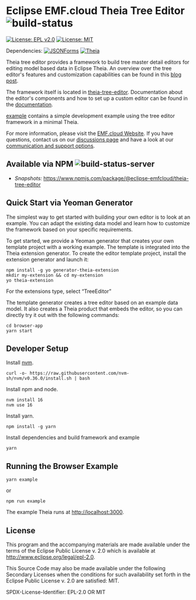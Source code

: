 # Eclipse EMF.cloud Theia Tree Editor ![build-status](https://img.shields.io/jenkins/build?jobUrl=https://ci.eclipse.org/emfcloud/job/eclipse-emfcloud/job/theia-tree-editor/job/master/)

[![License: EPL v2.0](https://img.shields.io/badge/License-EPL%20v2.0-yellow.svg)](https://www.eclipse.org/legal/epl-2.0/)
[![License: MIT](https://img.shields.io/badge/License-MIT-yellow.svg)](https://opensource.org/licenses/MIT)

Dependencies:
[<img src="https://img.shields.io/badge/dynamic/json?color=blue&url=https://raw.githubusercontent.com/eclipse-emfcloud/theia-tree-editor/master/theia-tree-editor/package.json&query=$.peerDependencies%5B%27%40jsonforms%2Fcore%27%5D&label=JSONForms&logo=JSONForms" alt="JSONForms"/>](https://github.com/eclipsesource/jsonforms)
[<img src="https://img.shields.io/badge/dynamic/json?color=blue&url=https://raw.githubusercontent.com/eclipse-emfcloud/theia-tree-editor/master/theia-tree-editor/package.json&query=$.peerDependencies%5B%27%40theia%2Fcore%27%5D&label=Theia&logo=Theia" alt="Theia"/>](https://github.com/eclipse-theia/theia)

Theia tree editor provides a framework to build tree master detail editors
for editing model based data in Eclipse Theia.
An overview over the tree editor's features and customization capabilities can be found in this [blog post](https://eclipsesource.com/blogs/2021/02/03/how-to-build-a-tree-editor-in-eclipse-theia/).

The framework itself is located in [theia-tree-editor](./theia-tree-editor).
Documentation about the editor's components and how to set up a custom editor
can be found in the [documentation](./theia-tree-editor/DOCUMENTATION.MD).

[example](./example) contains a simple development example using the tree editor framework in a minimal Theia.

For more information, please visit the [EMF.cloud Website](https://www.eclipse.org/emfcloud/).
If you have questions, contact us on our [discussions page](https://github.com/eclipse-emfcloud/emfcloud/discussions)
and have a look at our [communication and support options](https://www.eclipse.org/emfcloud/contact/).

## Available via NPM ![build-status-server](https://img.shields.io/jenkins/build?jobUrl=https://ci.eclipse.org/emfcloud/job/deploy-theia-tree-editor-npm/&label=publish)

- _Snapshots:_ https://www.npmjs.com/package/@eclipse-emfcloud/theia-tree-editor

## Quick Start via Yeoman Generator

The simplest way to get started with building your own editor is to look at an example.
You can adapt the existing data model and learn how to customize the framework based on your specific requirements.

To get started, we provide a Yeoman generator that creates your own template project with a working example.
The template is integrated into the Theia extension generator.
To create the editor template project, install the extension generator and launch it:

```
npm install -g yo generator-theia-extension
mkdir my-extension && cd my-extension
yo theia-extension
```

For the extensions type, select “TreeEditor”

The template generator creates a tree editor based on an example data model. It also creates a Theia product that embeds the editor, so you can directly try it out with the following commands:

```
cd browser-app
yarn start
```

## Developer Setup

Install [nvm](https://github.com/creationix/nvm#install-script).

    curl -o- https://raw.githubusercontent.com/nvm-sh/nvm/v0.36.0/install.sh | bash

Install npm and node.

    nvm install 16
    nvm use 16

Install yarn.

    npm install -g yarn

Install dependencies and build framework and example

    yarn

## Running the Browser Example

    yarn example

or

    npm run example

The example Theia runs at [http://localhost:3000](http://localhost:3000).

## License

This program and the accompanying materials are made available under the
terms of the Eclipse Public License v. 2.0 which is available at
http://www.eclipse.org/legal/epl-2.0.

This Source Code may also be made available under the following Secondary
Licenses when the conditions for such availability set forth in the Eclipse
Public License v. 2.0 are satisfied: MIT.

SPDX-License-Identifier: EPL-2.0 OR MIT

